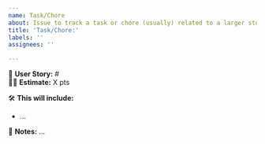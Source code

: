 ```yaml
---
name: Task/Chore
about: Issue to track a task or chore (usually) related to a larger story
title: 'Task/Chore:'
labels: ''
assignees: ''

---
```


:balloon: **User Story:** #  
:woman_shrugging: **Estimate:** X pts  

:hammer_and_wrench: **This will include:**
- ...

:pencil: **Notes:**
...
